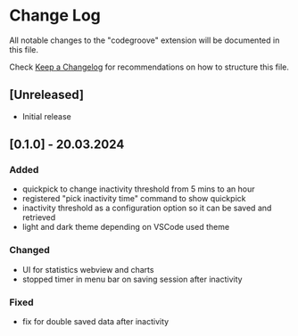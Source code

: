 # Change Log

All notable changes to the "codegroove" extension will be documented in this file.

Check [Keep a Changelog](http://keepachangelog.com/) for recommendations on how to structure this file.

## [Unreleased]

-   Initial release

## [0.1.0] - 20.03.2024

### Added

-   quickpick to change inactivity threshold from 5 mins to an hour
-   registered "pick inactivity time" command to show quickpick
-   inactivity threshold as a configuration option so it can be saved and retrieved
-   light and dark theme depending on VSCode used theme

### Changed

-   UI for statistics webview and charts
-   stopped timer in menu bar on saving session after inactivity

### Fixed

-   fix for double saved data after inactivity
